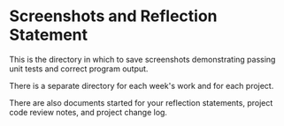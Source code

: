 # Screenshots and Reflection Statement

This is the directory in which to save screenshots demonstrating passing unit tests and correct program output. 

There is a separate directory for each week's work and for each project. 

There are also documents started for your reflection statements, project code review notes, and project change log.